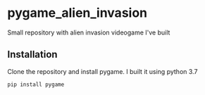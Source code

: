 # pygame_alien_invasion
Small repository with alien invasion videogame I've built

## Installation
Clone the repository and install pygame. I built it using python 3.7

`pip install pygame`
